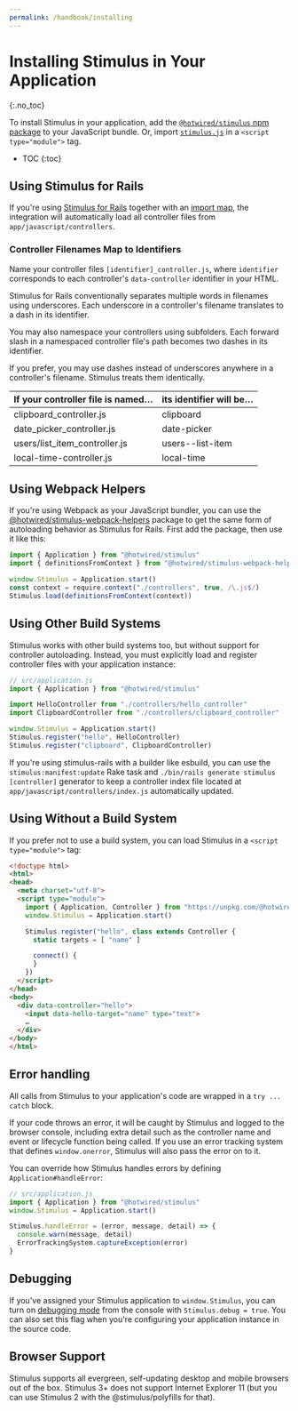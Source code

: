 ```yaml
---
permalink: /handbook/installing
---
```


# Installing Stimulus in Your Application
{:.no_toc}

To install Stimulus in your application, add the [`@hotwired/stimulus` npm package](https://www.npmjs.com/package/@hotwired/stimulus) to your JavaScript bundle. Or, import [`stimulus.js`](https://unpkg.com/@hotwired/stimulus/dist/stimulus.js) in a `<script type="module">` tag.

* TOC
{:toc}

## Using Stimulus for Rails

If you're using [Stimulus for Rails](https://github.com/hotwired/stimulus-rails/) together with an [import map](https://github.com/rails/importmap-rails), the integration will automatically load all controller files from `app/javascript/controllers`.

### Controller Filenames Map to Identifiers

Name your controller files `[identifier]_controller.js`, where `identifier` corresponds to each controller's `data-controller` identifier in your HTML.

Stimulus for Rails conventionally separates multiple words in filenames using underscores. Each underscore in a controller's filename translates to a dash in its identifier.

You may also namespace your controllers using subfolders. Each forward slash in a namespaced controller file's path becomes two dashes in its identifier.

If you prefer, you may use dashes instead of underscores anywhere in a controller's filename. Stimulus treats them identically.

If your controller file is named… | its identifier will be…
--------------------------------- | -----------------------
clipboard_controller.js           | clipboard
date_picker_controller.js         | date-picker
users/list_item_controller.js     | users\-\-list-item
local-time-controller.js          | local-time

## Using Webpack Helpers

If you're using Webpack as your JavaScript bundler, you can use the [@hotwired/stimulus-webpack-helpers](https://www.npmjs.com/package/@hotwired/stimulus-webpack-helpers) package to get the same form of autoloading behavior as Stimulus for Rails. First add the package, then use it like this:

```js
import { Application } from "@hotwired/stimulus"
import { definitionsFromContext } from "@hotwired/stimulus-webpack-helpers"

window.Stimulus = Application.start()
const context = require.context("./controllers", true, /\.js$/)
Stimulus.load(definitionsFromContext(context))
```

## Using Other Build Systems

Stimulus works with other build systems too, but without support for controller autoloading. Instead, you must explicitly load and register controller files with your application instance:

```js
// src/application.js
import { Application } from "@hotwired/stimulus"

import HelloController from "./controllers/hello_controller"
import ClipboardController from "./controllers/clipboard_controller"

window.Stimulus = Application.start()
Stimulus.register("hello", HelloController)
Stimulus.register("clipboard", ClipboardController)
```

If you're using stimulus-rails with a builder like esbuild, you can use the `stimulus:manifest:update` Rake task and `./bin/rails generate stimulus [controller]` generator to keep a controller index file located at `app/javascript/controllers/index.js` automatically updated.

## Using Without a Build System

If you prefer not to use a build system, you can load Stimulus in a `<script type="module">` tag:

```html
<!doctype html>
<html>
<head>
  <meta charset="utf-8">
  <script type="module">
    import { Application, Controller } from "https://unpkg.com/@hotwired/stimulus/dist/stimulus.js"
    window.Stimulus = Application.start()

    Stimulus.register("hello", class extends Controller {
      static targets = [ "name" ]

      connect() {
      }
    })
  </script>
</head>
<body>
  <div data-controller="hello">
    <input data-hello-target="name" type="text">
    …
  </div>
</body>
</html>
```

## Error handling

All calls from Stimulus to your application's code are wrapped in a `try ... catch` block.

If your code throws an error, it will be caught by Stimulus and logged to the browser console, including extra detail such as the controller name and event or lifecycle function being called. If you use an error tracking system that defines `window.onerror`, Stimulus will also pass the error on to it.

You can override how Stimulus handles errors by defining `Application#handleError`:

```js
// src/application.js
import { Application } from "@hotwired/stimulus"
window.Stimulus = Application.start()

Stimulus.handleError = (error, message, detail) => {
  console.warn(message, detail)
  ErrorTrackingSystem.captureException(error)
}
```

## Debugging

If you've assigned your Stimulus application to `window.Stimulus`, you can turn on [debugging mode](https://github.com/hotwired/stimulus/pull/354) from the console with `Stimulus.debug = true`. You can also set this flag when you're configuring your application instance in the source code.


## Browser Support

Stimulus supports all evergreen, self-updating desktop and mobile browsers out of the box. Stimulus 3+ does not support Internet Explorer 11 (but you can use Stimulus 2 with the @stimulus/polyfills for that).
